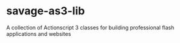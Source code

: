 savage-as3-lib
==============

A collection of Actionscript 3 classes for building professional flash applications and websites
